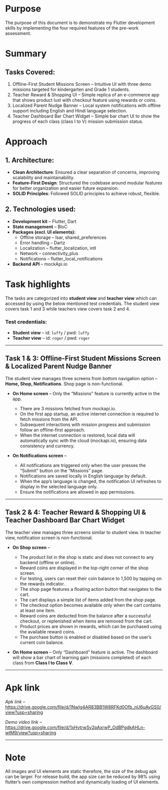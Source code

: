# Purpose
The purpose of this document is to demonstrate my Flutter development skills by implementing the four required features of the pre-work assessment.

# Summary
## Tasks Covered:
1. Offline-First Student Missions Screen – Intuitive UI with three demo missions targeted for kindergarten and Grade 1 students.  
2. Teacher Reward & Shopping UI – Simple replica of an e-commerce app that shows product lust with checkout feature using rewards or coins.  
3. Localized Parent Nudge Banner – Local system notifications with offline support including English and Hindi language selection.  
4. Teacher Dashboard Bar Chart Widget – Simple bar chart UI to show the progress of each class (class I to V) mission submission status.  

# Approach
## 1. Architecture:
- **Clean Architecture**: Ensured a clear separation of concerns, improving scalability and maintainability.  
- **Feature-First Design**: Structured the codebase around modular features for better organization and easier future expansion.  
- **SOLID Principles**: Followed SOLID principles to achieve robust, flexible.  

## 2. Technologies used:
- **Development kit** – Flutter, Dart  
- **State management** – BloC  
- **Packages (excl. UI elements):**  
  - Offline storage – Isar, shared_preferences  
  - Error handling – Dartz  
  - Localization – flutter_localization, intl  
  - Network – connectivity_plus  
  - Notifications – flutter_local_notifications  
- **Backend API** – mockApi.io  

# Task highlights
The tasks are categorized into **student view** and **teacher view** which can accessed by using the below mentioned test credentials. The student view covers task 1 and 3 while teachers view covers task 2 and 4.  

### Test credentials:
- **Student view** – id: `luffy` / pwd: `luffy`  
- **Teacher view** – id: `roger` / pwd: `roger`  

---

## Task 1 & 3: Offline-First Student Missions Screen & Localized Parent Nudge Banner
The student view manages three screens from bottom navigation option – **Home, Shop, Notifications**. Shop page is non-functional.  

- **On Home screen** – Only the “Missions” feature is currently active in the app.  
  - There are 3 missions fetched from mockapi.io.  
  - On the first app startup, an active internet connection is required to fetch missions from the API.  
  - Subsequent interactions with mission progress and submission follow an offline-first approach.  
  - When the internet connection is restored, local data will automatically sync with the cloud (mockapi.io), ensuring data consistency and currency.  

- **On Notifications screen** –  
  - All notifications are triggered only when the user presses the “Submit” button on the “Missions” page.  
  - Notifications are saved locally in English language by default.  
  - When the app’s language is changed, the notification UI refreshes to display in the selected language only.
  - Ensure the notifications are allowed in app permissions.

---

## Task 2 & 4: Teacher Reward & Shopping UI & Teacher Dashboard Bar Chart Widget
The teacher view manages three screens similar to student view. In teacher view, notification screen is non-functional.  

- **On Shop screen** –  
  - The product list in the shop is static and does not connect to any backend (offline or online).  
  - Reward coins are displayed in the top-right corner of the shop screen.  
  - For testing, users can reset their coin balance to 1,500 by tapping on the rewards indicator.  
  - The shop page features a floating action button that navigates to the cart.  
  - The cart displays a simple list of items added from the shop page.  
  - The checkout option becomes available only when the cart contains at least one item.  
  - Reward coins are deducted from the balance after a successful checkout, or replenished when items are removed from the cart.  
  - Product prices are shown in rewards, which can be purchased using the available reward coins.  
  - The purchase button is enabled or disabled based on the user’s current coin balance.  

- **On Home screen** – Only “Dashboard” feature is active. The dashboard will show a bar chart of learning gain (missions completed) of each class from **Class I to Class V**.  

---

# Apk link
*Apk link –*  https://drive.google.com/file/d/1NwIg4AR83BB1W8RFKd0Ofb_nU6uAvGS0/view?usp=sharing

*Demo video link –* https://drive.google.com/file/d/1xHvtrwSy2pAxrwP_OdBPgdkAHLn-wtM9/view?usp=sharing 

---

# Note
All images and UI elements are static therefore, the size of the debug apk can be larger. For release build, the app size can be reduced by 98% using flutter’s own compression method and dynamically loading of UI elements.
